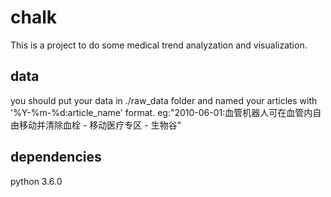 # chalk
This is a project to do some medical trend analyzation and visualization.

## data
you should put your data in ./raw_data folder and named your articles with '%Y-%m-%d:article_name' format. eg:"2010-06-01:血管机器人可在血管内自由移动并清除血栓 - 移动医疗专区 - 生物谷"

## dependencies
python 3.6.0

